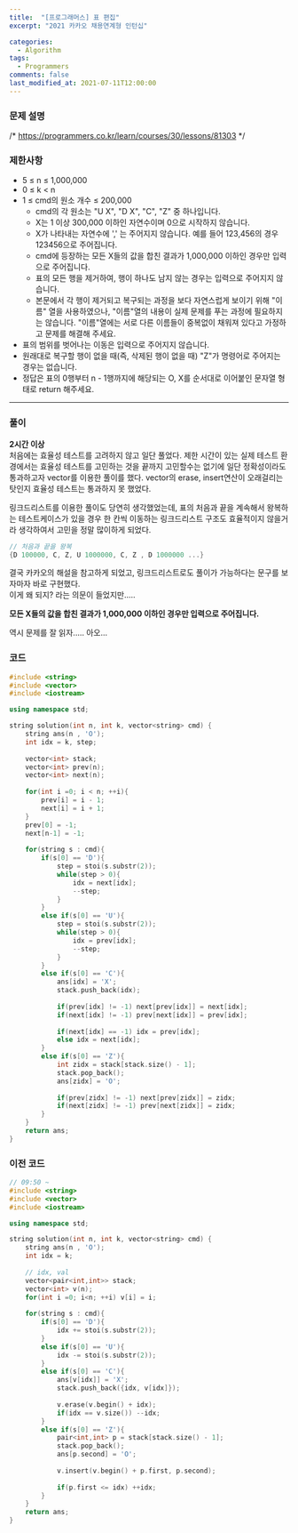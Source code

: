 ```yaml
---
title:  "[프로그래머스] 표 편집"
excerpt: "2021 카카오 채용연계형 인턴십"

categories:
  - Algorithm
tags:
  - Programmers
comments: false
last_modified_at: 2021-07-11T12:00:00
---
```

### 문제 설명  
/* https://programmers.co.kr/learn/courses/30/lessons/81303 */

  
### 제한사항
- 5 ≤ n ≤ 1,000,000
- 0 ≤ k < n
- 1 ≤ cmd의 원소 개수 ≤ 200,000
    - cmd의 각 원소는 "U X", "D X", "C", "Z" 중 하나입니다.
    - X는 1 이상 300,000 이하인 자연수이며 0으로 시작하지 않습니다.
    - X가 나타내는 자연수에 ',' 는 주어지지 않습니다. 예를 들어 123,456의 경우 123456으로 주어집니다.
    - cmd에 등장하는 모든 X들의 값을 합친 결과가 1,000,000 이하인 경우만 입력으로 주어집니다.
    - 표의 모든 행을 제거하여, 행이 하나도 남지 않는 경우는 입력으로 주어지지 않습니다.
    - 본문에서 각 행이 제거되고 복구되는 과정을 보다 자연스럽게 보이기 위해 "이름" 열을 사용하였으나, "이름"열의 내용이 실제 문제를 푸는 과정에 필요하지는 않습니다. "이름"열에는 서로 다른 이름들이 중복없이 채워져 있다고 가정하고 문제를 해결해 주세요.
- 표의 범위를 벗어나는 이동은 입력으로 주어지지 않습니다.
- 원래대로 복구할 행이 없을 때(즉, 삭제된 행이 없을 때) "Z"가 명령어로 주어지는 경우는 없습니다.
- 정답은 표의 0행부터 n - 1행까지에 해당되는 O, X를 순서대로 이어붙인 문자열 형태로 return 해주세요.

---

### 풀이
**2시간 이상**  
처음에는 효율성 테스트를 고려하지 않고 일단 풀었다. 제한 시간이 있는 실제 테스트 환경에서는 효율성 테스트를 고민하는 것을 끝까지 고민할수는 없기에 일단 정확성이라도 통과하고자 vector를 이용한 풀이를 했다. vector의 erase, insert연산이 오래걸리는 탓인지 효율성 테스트는 통과하지 못 했었다.  
  
링크드리스트를 이용한 풀이도 당연히 생각했었는데, 표의 처음과 끝을 계속해서 왕복하는 테스트케이스가 있을 경우 한 칸씩 이동하는 링크드리스트 구조도 효율적이지 않을거라 생각하여서 고민을 정말 많이하게 되었다.
``` c++
// 처음과 끝을 왕복
{D 100000, C, Z, U 1000000, C, Z , D 1000000 ...}
```
결국 카카오의 해설을 참고하게 되었고, 링크드리스트로도 풀이가 가능하다는 문구를 보자마자 바로 구현했다.  
이게 왜 되지? 라는 의문이 들었지만.....  
  
**모든 X들의 값을 합친 결과가 1,000,000 이하인 경우만 입력으로 주어집니다.**  
  
역시 문제를 잘 읽자..... 아오...

### 코드
```c++
#include <string>
#include <vector>
#include <iostream>

using namespace std;

string solution(int n, int k, vector<string> cmd) {
    string ans(n , 'O');
    int idx = k, step;
    
    vector<int> stack;
    vector<int> prev(n);
    vector<int> next(n);
    
    for(int i =0; i < n; ++i){
        prev[i] = i - 1;
        next[i] = i + 1;
    }
    prev[0] = -1;
    next[n-1] = -1;
    
    for(string s : cmd){
        if(s[0] == 'D'){
            step = stoi(s.substr(2));
            while(step > 0){
                idx = next[idx];
                --step;
            }
        }
        else if(s[0] == 'U'){
            step = stoi(s.substr(2));
            while(step > 0){
                idx = prev[idx];
                --step;
            }
        }
        else if(s[0] == 'C'){
            ans[idx] = 'X';
            stack.push_back(idx);
            
            if(prev[idx] != -1) next[prev[idx]] = next[idx];
            if(next[idx] != -1) prev[next[idx]] = prev[idx];
            
            if(next[idx] == -1) idx = prev[idx];
            else idx = next[idx];
        }
        else if(s[0] == 'Z'){
            int zidx = stack[stack.size() - 1];
            stack.pop_back();
            ans[zidx] = 'O';
            
            if(prev[zidx] != -1) next[prev[zidx]] = zidx;
            if(next[zidx] != -1) prev[next[zidx]] = zidx;
        }
    }
    return ans;
}
```


### 이전 코드
```c++
// 09:50 ~ 
#include <string>
#include <vector>
#include <iostream>

using namespace std;

string solution(int n, int k, vector<string> cmd) {
    string ans(n , 'O');
    int idx = k;
    
    // idx, val
    vector<pair<int,int>> stack;
    vector<int> v(n);
    for(int i =0; i<n; ++i) v[i] = i;
    
    for(string s : cmd){
        if(s[0] == 'D'){
            idx += stoi(s.substr(2));
        }
        else if(s[0] == 'U'){
            idx -= stoi(s.substr(2));
        }
        else if(s[0] == 'C'){
            ans[v[idx]] = 'X';
            stack.push_back({idx, v[idx]});
            
            v.erase(v.begin() + idx);
            if(idx == v.size()) --idx;
        }
        else if(s[0] == 'Z'){
            pair<int,int> p = stack[stack.size() - 1];
            stack.pop_back();
            ans[p.second] = 'O';
            
            v.insert(v.begin() + p.first, p.second);
            
            if(p.first <= idx) ++idx;
        }
    }
    return ans;
}
```